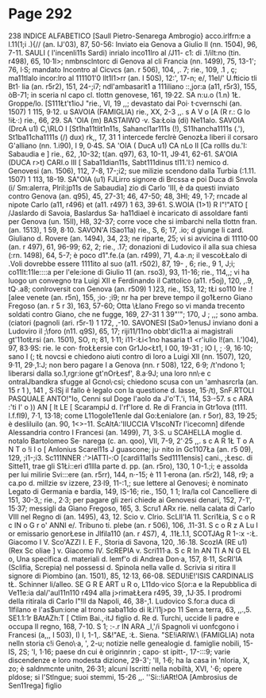 # Page 292

238 INDICE ALFABETICO [Saull Pietro-Senarega Ambrogio} acco.irlfrn:e a l.11(1;i .){// (an. IJ'03), 87, 50-56: Inviato eia Genova a Giulio II (nn. 1504), 96, 7-11. SAULI ( l'incenli11s Sardi) inrialo inco11lro al /J11- c1: di .1/ilt:no (tin. r498), 65, 10·1l>; nmbnsclntorc di Genova al cli Francia (nn. 1499), 75, 13-1'; 76, l·S; mandato Incontro al Cicvcs (an. r 506), 104, ,. 7; rie., 109, .1 , ç; ma11tlalo incor:lro al 111101'0 llt1l1>rr (an. I 50S), 12:', 17-n; e/, 11el/' U.fticio tli Bt1· lia (an. r5r2), 151, 24-;i7; ndl'ambasarit1 a 111iliano ::,jor:a (a11, r5r3), 155, òB-71; in sceria nl capo cl. tlottn genovese, 161, 19·22. SA n:u.o (1.n) 1Ł. Groppe/lo. [S111Łt't1ioJ "rie., VI, 19 ,,; devastato dai Poi· t·cvernschi (an. 1507) 1 115, 9·12. u SAVOIA (FAMIGLIA) rie., XX, 2-3 ,,. s A V o [A (R r.: G lo !iŁ·:) rie., 66, 29. SA \'OIA (m) BASTAIWO ·v. Sa:Łoia (di) Ne11alo. SAVOIA (DrcA u1) C,\RLO I [St1ha11tlit1n11s, Sahancl1ar111s (!), S11hancha1111s (.'), St1ba11cha1111s (/) dux) rk,, 17, 31 1 intercede ferclrè GenozŁa liberi il corsaro G'alliano (nn. 1.i90), I 9, 0·4S. SA \'OIA ( DucA u1) CA nLo II [Ca rollls du.'I: Sabaudia e ] rie., 62, ,10-32; t(an. q97), 63, 10-11, J9·41, 62-61. SA\'OIA (DUCA r>t) CARI.o III [ Saba11dian11s, Sabt111dinus tl11.'I:) nemico d. Genovesi (an. 1506), 112, 7-8, 17-;i2; sue milizie scendono dalla Turbia (:1.11. 1507) 1 113, 18-19. SA\"OIA (u1) FJLirro signore di Brcssa e poi Duca di Snvola (i/ Sm:alerra, Plril:jp11s de Sabaudia] zio di Carlo \'III, è da questi inviato contro Genova (an. q95), 45, 27-31; 46, 47-50; 48, 3HI; 49, 1·7; rncade al nipote Carlo (a11, r496) et (a11. r497) 1 63, 39·61. S.WOIA (1>1) R l"!"ATO [ /Jaslardo di Savoia, Baslardus Sa· ha11diael è incaricato di assoldare fanti per Genova (un. 15Il), H8, 32-37; corre voce che si imbarchi nella tlottn fran. (an. 1513), 1 59, 8·10. SAVON'A ISao11a) rie., S, 6; 17, .io; d giunge li card. Giuliano d. Rovere (an. 1494), 34, 23; ne riparte, 25; vi si avvicina di 11110·00 (an. r 497), 61, 96-99; 62, 2; rie., .17; donazioni di Ludovico il alla sua chiesa (:rn. 1498), 64, 5-7; è poco d1".fe.(a (an. r499), 71, 4.a·.n; il vescoŁŁalo di .Voli dovrebbe essere 1111ito al suo (a11. r502), 87, 19- , 6; rie., 9 1, J;i; co11lt:11le::::a per l'ele:ione di Giulio 11 (an. rso3), 93, 11-16; rie., 114,,; vi ha luogo un convegno tra Luigi XII e Ferdinando il Cattolico (a11. r5oj), 120, ,.9, tQ·.a8; conlroversit con Genova (an. r509) 1 )23, rie., 153, 12; tŁi so110 Ire .![alee venete (an. r5n), 155, ;io· ;i9; nr ha per breve tempo il go1Łerno Giano Fregoso (an. r 5 r 3), 163, 57-60; Otta \Łlano Frego so vi manda trecento soldati contro Giano, che ne fugge, 169, 27-31 1 39"'"; 170, J ; ,,; sono amba.(ciatori (pagnoli (ari. r5r-1) 1 172, ,-10. SAVONESI [Sa0>1enusJ inviano doni a Ludoviro il ;\foro (n11. q9S), 65, 17; riji11/11no obbt'dic11:a ai magistrali gt'11otŁrsi (an. 1501), SO, n; 81, 1·11; i11-:Łi<1no hasaria t1 <r'iulio l!(an. I.')04), 97, 83·9S: rie. le con· froŁŁersie con Gr1Jo<Łt1, I 00, 19-31 ; IO I, ; ·9, 16·10; sano I (; tŁ novcsi e chiedono aiuti contro di loro a Luigi XII (nn. 1507), 120, 9·11, 29·,1:J; non bero pagare I a Genova (nn. r 508), 122, 6·9; /t'ndono 1; liberarsi dalla so.1,rgr:ione gt'nOrŁesf', 8.a·9J; una loro nn\·e c ontralJbandkra sfugge al Gcno\·csi; chiedono scusa con un 'amhasrcrla (an. 15 r 1 ), 141 , S·ISj il fallo è legalo con la questione d. lasse, 15·/t), SnF.RTOLI PASQUALE ANTO!"Io, Cenni sul Doge l'aolo da J\'o'T.'i, 114, 53·-57. s c ARA :'ti I' o )) AN [ lt LE [ ScarampiJ d. I'rf'lore d. Re di Francia in Gtr1ova (t111. I.f.fl9), 7·1, 13·18; come L11ogole11enle dal Go:Łenialore (an. r 5or), 83, 19·25; è desliluilo (an. 90, 1<>-11. ScAltA:'IIUCCIA V1scoNTr l'icecomn] difende Alessandria contro I Francesi (an. 1499), 71, 3·S. u SCAHELLA moglie d. notalo Bartolomeo Se· narega (c. an. qoo), VII, 7-9, 2'·25 ,,. s c A R 1Ł T o A N T o !i I o [ Anlonius Scarel11s J guascone; ju· nito in Gc1107Ła (an. r5 09), 129, ;i1-;i3. Sc111NNER :'>IATTl-:O [cardi11al1s Sed1111ensis] cani., ;Łesc. di Sitte11, trae gli S1Łi::eri d1llla parte d. pp. (an. r5ro), 130, 1 0-1.;i; e assolda per lui milirie Svi:::ere (an. r5rr), 144, n·-15; è 11 1·erona (an. r5r2), 148, r9; a ca.po d. mìllzie sv izzere, 23·l9, 11-:1,; sue lettere al Genovesi; è nominato Legato di Germania e bardia, 149, IS-16; rie., 150, 1 1; Ira/la col Cancelliere di 151, 30-3,; rie., 2·3; per pagare gli zeri chiede ai Genovesi denari, 152, 7-1', 15·37; messigli da Gìano Fregoso, 165, 3. Scru1 ARx rie. nella calata di Carlo VIII nel Regno di (an. 1495), 43, 12. Scio v. Clrio. ScLII'IA 11. Scri1Łia, S c o R c IN o G r o\' ANNI e/. Tribuno ti. plebe (an. r 506), 106, .11-31. S c o R z A Lu I or emissario genorŁese in Jlfila110 (an. r 4S7), 4, .11Ł.1.1, SCOTJAg R 1-:x -:Ł. Giacomo I V. Sco\'AZZI I. E F., Storia di Savona, 120, .16·.18. ScozIA (RE u1) (Rex Sc oliae ] v. Giacomo IV. ScREPIA v. Scri111·a. S c R In AN TI A N G EL o, Una specifica d. materiali d. lemf'o di Andrea Don·a, 157, 8·11, ScRI\'IA (Sclifia, Screpia) nel possessi d. Spinola nella valle d. Scrivia si ritira Il signore di Piombino (an. 1501), 85, 12·13, 66-08. SEDU!iE!'ISIS CARDINALIS tŁ. Schinner li/alleo. SE G R E ART u R o, L11do·vico S(or:a e la Repubblica di Ve11e:ia dal/'aul11n110 r494 alla j>rimaŁŁera r495, 39, ,1J·35. I prodromi della ritirala di Carlo l"!ll da Napoli, 46, 38-,1. Ludovico S.for:a duca di 1lfilano e l'as$un:ione al trono saba11do di lŁì'l1j>po 11 Sen:a terra, 63, ,,.,5. SE1.1:1r BAtAZh:T [ Ctlim Bai.,·itJ figlio d. Re d. Turchi, uccide li padre e occupa Il regno, 168, 7-10. S 1; :-.r IN ARA _l,'/i Spagnoli vi uonfcgono i Francesi (a,,, I 503), I) I, 1-1,. S&!"AE, :Ł. Siena. "SE!iARIW.\ (FAMIGLIA) nota nelln storia c!i Geno\·a, \', 2-u; notizie nelle genealogie d. famiglie nobili, 15-IS, 2S; \'I, 1·16; paese dn cui è originnrin ; capo· st ipitt-, 17-:::9; varie discendenze e loro modesta dizione, 29-3'; \'II, 1·6; ha la casa in \'nloria, X, zo; è saldnmcnte unitn, 26·31; alcuni Iscritti nella nobiltà, XVI, '·6; opere pldose; si l'Stlngue; suoi stemmi, 15-26 ,,. ''Si::!iARt!OA [Ambrosius de Sen11rega] figlio